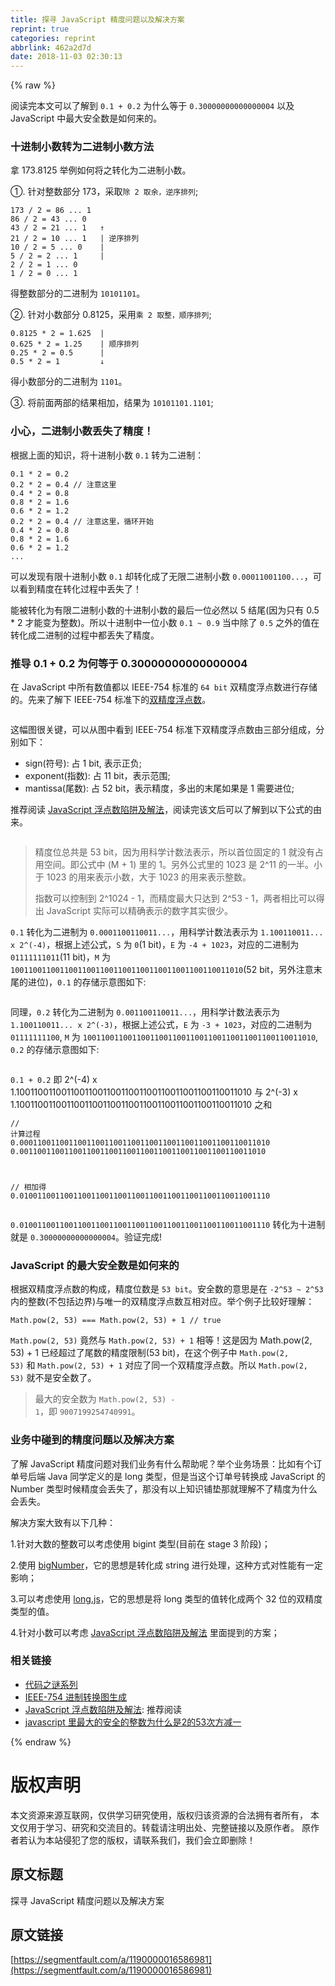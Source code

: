```yaml
---
title: 探寻 JavaScript 精度问题以及解决方案
reprint: true
categories: reprint
abbrlink: 462a2d7d
date: 2018-11-03 02:30:13
---
```


{% raw %}
<p>&#x9605;&#x8BFB;&#x5B8C;&#x672C;&#x6587;&#x53EF;&#x4EE5;&#x4E86;&#x89E3;&#x5230; <code>0.1 + 0.2</code> &#x4E3A;&#x4EC0;&#x4E48;&#x7B49;&#x4E8E; <code>0.30000000000000004</code> &#x4EE5;&#x53CA; JavaScript &#x4E2D;&#x6700;&#x5927;&#x5B89;&#x5168;&#x6570;&#x662F;&#x5982;&#x4F55;&#x6765;&#x7684;&#x3002;</p><h3 id="articleHeader0">&#x5341;&#x8FDB;&#x5236;&#x5C0F;&#x6570;&#x8F6C;&#x4E3A;&#x4E8C;&#x8FDB;&#x5236;&#x5C0F;&#x6570;&#x65B9;&#x6CD5;</h3><p>&#x62FF; 173.8125 &#x4E3E;&#x4F8B;&#x5982;&#x4F55;&#x5C06;&#x4E4B;&#x8F6C;&#x5316;&#x4E3A;&#x4E8C;&#x8FDB;&#x5236;&#x5C0F;&#x6570;&#x3002;</p><p>&#x2460;. &#x9488;&#x5BF9;&#x6574;&#x6570;&#x90E8;&#x5206; 173&#xFF0C;&#x91C7;&#x53D6;<code>&#x9664; 2 &#x53D6;&#x4F59;&#xFF0C;&#x9006;&#x5E8F;&#x6392;&#x5217;</code>;</p><div class="widget-codetool" style="display:none"><div class="widget-codetool--inner"><span class="selectCode code-tool" data-toggle="tooltip" data-placement="top" title="" data-original-title="&#x5168;&#x9009;"></span> <span type="button" class="copyCode code-tool" data-toggle="tooltip" data-placement="top" data-clipboard-text="173 / 2 = 86 ... 1
86 / 2 = 43 ... 0
43 / 2 = 21 ... 1   &#x2191;
21 / 2 = 10 ... 1   | &#x9006;&#x5E8F;&#x6392;&#x5217;
10 / 2 = 5 ... 0    |
5 / 2 = 2 ... 1     |
2 / 2 = 1 ... 0
1 / 2 = 0 ... 1" title="" data-original-title="&#x590D;&#x5236;"></span> <span type="button" class="saveToNote code-tool" data-toggle="tooltip" data-placement="top" title="" data-original-title="&#x653E;&#x8FDB;&#x7B14;&#x8BB0;"></span></div></div><pre class="javascript hljs"><code class="js"><span class="hljs-number">173</span> / <span class="hljs-number">2</span> = <span class="hljs-number">86</span> ... <span class="hljs-number">1</span>
<span class="hljs-number">86</span> / <span class="hljs-number">2</span> = <span class="hljs-number">43</span> ... <span class="hljs-number">0</span>
<span class="hljs-number">43</span> / <span class="hljs-number">2</span> = <span class="hljs-number">21</span> ... <span class="hljs-number">1</span>   &#x2191;
<span class="hljs-number">21</span> / <span class="hljs-number">2</span> = <span class="hljs-number">10</span> ... <span class="hljs-number">1</span>   | &#x9006;&#x5E8F;&#x6392;&#x5217;
<span class="hljs-number">10</span> / <span class="hljs-number">2</span> = <span class="hljs-number">5</span> ... <span class="hljs-number">0</span>    |
<span class="hljs-number">5</span> / <span class="hljs-number">2</span> = <span class="hljs-number">2</span> ... <span class="hljs-number">1</span>     |
<span class="hljs-number">2</span> / <span class="hljs-number">2</span> = <span class="hljs-number">1</span> ... <span class="hljs-number">0</span>
<span class="hljs-number">1</span> / <span class="hljs-number">2</span> = <span class="hljs-number">0</span> ... <span class="hljs-number">1</span></code></pre><p>&#x5F97;&#x6574;&#x6570;&#x90E8;&#x5206;&#x7684;&#x4E8C;&#x8FDB;&#x5236;&#x4E3A; <code>10101101</code>&#x3002;</p><p>&#x2461;. &#x9488;&#x5BF9;&#x5C0F;&#x6570;&#x90E8;&#x5206; 0.8125&#xFF0C;&#x91C7;&#x7528;<code>&#x4E58; 2 &#x53D6;&#x6574;&#xFF0C;&#x987A;&#x5E8F;&#x6392;&#x5217;</code>;</p><div class="widget-codetool" style="display:none"><div class="widget-codetool--inner"><span class="selectCode code-tool" data-toggle="tooltip" data-placement="top" title="" data-original-title="&#x5168;&#x9009;"></span> <span type="button" class="copyCode code-tool" data-toggle="tooltip" data-placement="top" data-clipboard-text="0.8125 * 2 = 1.625  |
0.625 * 2 = 1.25    | &#x987A;&#x5E8F;&#x6392;&#x5217;
0.25 * 2 = 0.5      |
0.5 * 2 = 1         &#x2193;" title="" data-original-title="&#x590D;&#x5236;"></span> <span type="button" class="saveToNote code-tool" data-toggle="tooltip" data-placement="top" title="" data-original-title="&#x653E;&#x8FDB;&#x7B14;&#x8BB0;"></span></div></div><pre class="javascript hljs"><code class="js"><span class="hljs-number">0.8125</span> * <span class="hljs-number">2</span> = <span class="hljs-number">1.625</span>  |
<span class="hljs-number">0.625</span> * <span class="hljs-number">2</span> = <span class="hljs-number">1.25</span>    | &#x987A;&#x5E8F;&#x6392;&#x5217;
<span class="hljs-number">0.25</span> * <span class="hljs-number">2</span> = <span class="hljs-number">0.5</span>      |
<span class="hljs-number">0.5</span> * <span class="hljs-number">2</span> = <span class="hljs-number">1</span>         &#x2193;</code></pre><p>&#x5F97;&#x5C0F;&#x6570;&#x90E8;&#x5206;&#x7684;&#x4E8C;&#x8FDB;&#x5236;&#x4E3A; <code>1101</code>&#x3002;</p><p>&#x2462;. &#x5C06;&#x524D;&#x9762;&#x4E24;&#x90E8;&#x7684;&#x7ED3;&#x679C;&#x76F8;&#x52A0;&#xFF0C;&#x7ED3;&#x679C;&#x4E3A; <code>10101101.1101</code>;</p><h3 id="articleHeader1">&#x5C0F;&#x5FC3;&#xFF0C;&#x4E8C;&#x8FDB;&#x5236;&#x5C0F;&#x6570;&#x4E22;&#x5931;&#x4E86;&#x7CBE;&#x5EA6;&#xFF01;</h3><p>&#x6839;&#x636E;&#x4E0A;&#x9762;&#x7684;&#x77E5;&#x8BC6;&#xFF0C;&#x5C06;&#x5341;&#x8FDB;&#x5236;&#x5C0F;&#x6570; <code>0.1</code> &#x8F6C;&#x4E3A;&#x4E8C;&#x8FDB;&#x5236;&#xFF1A;</p><div class="widget-codetool" style="display:none"><div class="widget-codetool--inner"><span class="selectCode code-tool" data-toggle="tooltip" data-placement="top" title="" data-original-title="&#x5168;&#x9009;"></span> <span type="button" class="copyCode code-tool" data-toggle="tooltip" data-placement="top" data-clipboard-text="0.1 * 2 = 0.2
0.2 * 2 = 0.4 // &#x6CE8;&#x610F;&#x8FD9;&#x91CC;
0.4 * 2 = 0.8
0.8 * 2 = 1.6
0.6 * 2 = 1.2
0.2 * 2 = 0.4 // &#x6CE8;&#x610F;&#x8FD9;&#x91CC;&#xFF0C;&#x5FAA;&#x73AF;&#x5F00;&#x59CB;
0.4 * 2 = 0.8
0.8 * 2 = 1.6
0.6 * 2 = 1.2
..." title="" data-original-title="&#x590D;&#x5236;"></span> <span type="button" class="saveToNote code-tool" data-toggle="tooltip" data-placement="top" title="" data-original-title="&#x653E;&#x8FDB;&#x7B14;&#x8BB0;"></span></div></div><pre class="javascript hljs"><code class="js"><span class="hljs-number">0.1</span> * <span class="hljs-number">2</span> = <span class="hljs-number">0.2</span>
<span class="hljs-number">0.2</span> * <span class="hljs-number">2</span> = <span class="hljs-number">0.4</span> <span class="hljs-comment">// &#x6CE8;&#x610F;&#x8FD9;&#x91CC;</span>
<span class="hljs-number">0.4</span> * <span class="hljs-number">2</span> = <span class="hljs-number">0.8</span>
<span class="hljs-number">0.8</span> * <span class="hljs-number">2</span> = <span class="hljs-number">1.6</span>
<span class="hljs-number">0.6</span> * <span class="hljs-number">2</span> = <span class="hljs-number">1.2</span>
<span class="hljs-number">0.2</span> * <span class="hljs-number">2</span> = <span class="hljs-number">0.4</span> <span class="hljs-comment">// &#x6CE8;&#x610F;&#x8FD9;&#x91CC;&#xFF0C;&#x5FAA;&#x73AF;&#x5F00;&#x59CB;</span>
<span class="hljs-number">0.4</span> * <span class="hljs-number">2</span> = <span class="hljs-number">0.8</span>
<span class="hljs-number">0.8</span> * <span class="hljs-number">2</span> = <span class="hljs-number">1.6</span>
<span class="hljs-number">0.6</span> * <span class="hljs-number">2</span> = <span class="hljs-number">1.2</span>
...</code></pre><p>&#x53EF;&#x4EE5;&#x53D1;&#x73B0;&#x6709;&#x9650;&#x5341;&#x8FDB;&#x5236;&#x5C0F;&#x6570; <code>0.1</code> &#x5374;&#x8F6C;&#x5316;&#x6210;&#x4E86;&#x65E0;&#x9650;&#x4E8C;&#x8FDB;&#x5236;&#x5C0F;&#x6570; <code>0.00011001100...</code>&#xFF0C;&#x53EF;&#x4EE5;&#x770B;&#x5230;&#x7CBE;&#x5EA6;&#x5728;&#x8F6C;&#x5316;&#x8FC7;&#x7A0B;&#x4E2D;&#x4E22;&#x5931;&#x4E86;&#xFF01;</p><p>&#x80FD;&#x88AB;&#x8F6C;&#x5316;&#x4E3A;&#x6709;&#x9650;&#x4E8C;&#x8FDB;&#x5236;&#x5C0F;&#x6570;&#x7684;&#x5341;&#x8FDB;&#x5236;&#x5C0F;&#x6570;&#x7684;&#x6700;&#x540E;&#x4E00;&#x4F4D;&#x5FC5;&#x7136;&#x4EE5; 5 &#x7ED3;&#x5C3E;(&#x56E0;&#x4E3A;&#x53EA;&#x6709; 0.5 * 2 &#x624D;&#x80FD;&#x53D8;&#x4E3A;&#x6574;&#x6570;)&#x3002;&#x6240;&#x4EE5;&#x5341;&#x8FDB;&#x5236;&#x4E2D;&#x4E00;&#x4F4D;&#x5C0F;&#x6570; <code>0.1 ~ 0.9</code> &#x5F53;&#x4E2D;&#x9664;&#x4E86; <code>0.5</code> &#x4E4B;&#x5916;&#x7684;&#x503C;&#x5728;&#x8F6C;&#x5316;&#x6210;&#x4E8C;&#x8FDB;&#x5236;&#x7684;&#x8FC7;&#x7A0B;&#x4E2D;&#x90FD;&#x4E22;&#x5931;&#x4E86;&#x7CBE;&#x5EA6;&#x3002;</p><h3 id="articleHeader2">&#x63A8;&#x5BFC; 0.1 + 0.2 &#x4E3A;&#x4F55;&#x7B49;&#x4E8E; 0.30000000000000004</h3><p>&#x5728; JavaScript &#x4E2D;&#x6240;&#x6709;&#x6570;&#x503C;&#x90FD;&#x4EE5; IEEE-754 &#x6807;&#x51C6;&#x7684; <code>64 bit</code> &#x53CC;&#x7CBE;&#x5EA6;&#x6D6E;&#x70B9;&#x6570;&#x8FDB;&#x884C;&#x5B58;&#x50A8;&#x7684;&#x3002;&#x5148;&#x6765;&#x4E86;&#x89E3;&#x4E0B; IEEE-754 &#x6807;&#x51C6;&#x4E0B;&#x7684;<a href="https://zh.wikipedia.org/wiki/%E9%9B%99%E7%B2%BE%E5%BA%A6%E6%B5%AE%E9%BB%9E%E6%95%B8" rel="nofollow noreferrer" target="_blank">&#x53CC;&#x7CBE;&#x5EA6;&#x6D6E;&#x70B9;&#x6570;</a>&#x3002;</p><p><span class="img-wrap"><img data-src="/img/remote/1460000016586984?w=594&amp;h=96" src="https://static.alili.tech/img/remote/1460000016586984?w=594&amp;h=96" alt="" title="" style="cursor:pointer;display:inline"></span></p><p>&#x8FD9;&#x5E45;&#x56FE;&#x5F88;&#x5173;&#x952E;&#xFF0C;&#x53EF;&#x4EE5;&#x4ECE;&#x56FE;&#x4E2D;&#x770B;&#x5230; IEEE-754 &#x6807;&#x51C6;&#x4E0B;&#x53CC;&#x7CBE;&#x5EA6;&#x6D6E;&#x70B9;&#x6570;&#x7531;&#x4E09;&#x90E8;&#x5206;&#x7EC4;&#x6210;&#xFF0C;&#x5206;&#x522B;&#x5982;&#x4E0B;&#xFF1A;</p><ul><li>sign(&#x7B26;&#x53F7;): &#x5360; 1 bit, &#x8868;&#x793A;&#x6B63;&#x8D1F;;</li><li>exponent(&#x6307;&#x6570;): &#x5360; 11 bit&#xFF0C;&#x8868;&#x793A;&#x8303;&#x56F4;;</li><li>mantissa(&#x5C3E;&#x6570;): &#x5360; 52 bit&#xFF0C;&#x8868;&#x793A;&#x7CBE;&#x5EA6;&#xFF0C;&#x591A;&#x51FA;&#x7684;&#x672B;&#x5C3E;&#x5982;&#x679C;&#x662F; 1 &#x9700;&#x8981;&#x8FDB;&#x4F4D;;</li></ul><p>&#x63A8;&#x8350;&#x9605;&#x8BFB; <a href="https://github.com/camsong/blog/issues/9" rel="nofollow noreferrer" target="_blank">JavaScript &#x6D6E;&#x70B9;&#x6570;&#x9677;&#x9631;&#x53CA;&#x89E3;&#x6CD5;</a>&#xFF0C;&#x9605;&#x8BFB;&#x5B8C;&#x8BE5;&#x6587;&#x540E;&#x53EF;&#x4EE5;&#x4E86;&#x89E3;&#x5230;&#x4EE5;&#x4E0B;&#x516C;&#x5F0F;&#x7684;&#x7531;&#x6765;&#x3002;</p><p><span class="img-wrap"><img data-src="/img/remote/1460000016586985?w=492&amp;h=84" src="https://static.alili.tech/img/remote/1460000016586985?w=492&amp;h=84" alt="" title="" style="cursor:pointer;display:inline"></span></p><blockquote>&#x7CBE;&#x5EA6;&#x4F4D;&#x603B;&#x5171;&#x662F; 53 bit&#xFF0C;&#x56E0;&#x4E3A;&#x7528;&#x79D1;&#x5B66;&#x8BA1;&#x6570;&#x6CD5;&#x8868;&#x793A;&#xFF0C;&#x6240;&#x4EE5;&#x9996;&#x4F4D;&#x56FA;&#x5B9A;&#x7684; 1 &#x5C31;&#x6CA1;&#x6709;&#x5360;&#x7528;&#x7A7A;&#x95F4;&#x3002;&#x5373;&#x516C;&#x5F0F;&#x4E2D; (M + 1) &#x91CC;&#x7684; 1&#x3002;&#x53E6;&#x5916;&#x516C;&#x5F0F;&#x91CC;&#x7684; 1023 &#x662F; 2^11 &#x7684;&#x4E00;&#x534A;&#x3002;&#x5C0F;&#x4E8E; 1023 &#x7684;&#x7528;&#x6765;&#x8868;&#x793A;&#x5C0F;&#x6570;&#xFF0C;&#x5927;&#x4E8E; 1023 &#x7684;&#x7528;&#x6765;&#x8868;&#x793A;&#x6574;&#x6570;&#x3002;<p>&#x6307;&#x6570;&#x53EF;&#x4EE5;&#x63A7;&#x5236;&#x5230; 2^1024 - 1&#xFF0C;&#x800C;&#x7CBE;&#x5EA6;&#x6700;&#x5927;&#x53EA;&#x8FBE;&#x5230; 2^53 - 1&#xFF0C;&#x4E24;&#x8005;&#x76F8;&#x6BD4;&#x53EF;&#x4EE5;&#x5F97;&#x51FA; JavaScript &#x5B9E;&#x9645;&#x53EF;&#x4EE5;&#x7CBE;&#x786E;&#x8868;&#x793A;&#x7684;&#x6570;&#x5B57;&#x5176;&#x5B9E;&#x5F88;&#x5C11;&#x3002;</p></blockquote><p><code>0.1</code> &#x8F6C;&#x5316;&#x4E3A;&#x4E8C;&#x8FDB;&#x5236;&#x4E3A; <code>0.0001100110011...</code>&#xFF0C;&#x7528;&#x79D1;&#x5B66;&#x8BA1;&#x6570;&#x6CD5;&#x8868;&#x793A;&#x4E3A; <code>1.100110011... x 2^(-4)</code>&#xFF0C;&#x6839;&#x636E;&#x4E0A;&#x8FF0;&#x516C;&#x5F0F;&#xFF0C;<code>S</code> &#x4E3A; <code>0</code>(1 bit)&#xFF0C;<code>E</code> &#x4E3A; <code>-4 + 1023</code>&#xFF0C;&#x5BF9;&#x5E94;&#x7684;&#x4E8C;&#x8FDB;&#x5236;&#x4E3A; <code>01111111011</code>(11 bit)&#xFF0C;<code>M</code> &#x4E3A; <code>1001100110011001100110011001100110011001100110011010</code>(52 bit&#xFF0C;&#x53E6;&#x5916;&#x6CE8;&#x610F;&#x672B;&#x5C3E;&#x7684;&#x8FDB;&#x4F4D;)&#xFF0C;<code>0.1</code> &#x7684;&#x5B58;&#x50A8;&#x793A;&#x610F;&#x56FE;&#x5982;&#x4E0B;:</p><p><span class="img-wrap"><img data-src="/img/remote/1460000016586986?w=699&amp;h=126" src="https://static.alili.tech/img/remote/1460000016586986?w=699&amp;h=126" alt="" title="" style="cursor:pointer;display:inline"></span></p><p>&#x540C;&#x7406;&#xFF0C;<code>0.2</code> &#x8F6C;&#x5316;&#x4E3A;&#x4E8C;&#x8FDB;&#x5236;&#x4E3A; <code>0.001100110011...</code>&#xFF0C;&#x7528;&#x79D1;&#x5B66;&#x8BA1;&#x6570;&#x6CD5;&#x8868;&#x793A;&#x4E3A; <code>1.100110011... x 2^(-3)</code>&#xFF0C;&#x6839;&#x636E;&#x4E0A;&#x8FF0;&#x516C;&#x5F0F;&#xFF0C;<code>E</code> &#x4E3A; <code>-3 + 1023</code>&#xFF0C;&#x5BF9;&#x5E94;&#x7684;&#x4E8C;&#x8FDB;&#x5236;&#x4E3A; <code>01111111100</code>, <code>M</code> &#x4E3A; <code>1001100110011001100110011001100110011001100110011010</code>, <code>0.2</code> &#x7684;&#x5B58;&#x50A8;&#x793A;&#x610F;&#x56FE;&#x5982;&#x4E0B;:</p><p><span class="img-wrap"><img data-src="/img/remote/1460000016586987?w=688&amp;h=128" src="https://static.alili.tech/img/remote/1460000016586987?w=688&amp;h=128" alt="" title="" style="cursor:pointer;display:inline"></span></p><p><code>0.1 + 0.2</code> &#x5373; 2^(-4) x 1.1001100110011001100110011001100110011001100110011010 &#x4E0E; 2^(-3) x 1.1001100110011001100110011001100110011001100110011010 &#x4E4B;&#x548C;</p><div class="widget-codetool" style="display:none"><div class="widget-codetool--inner"><span class="selectCode code-tool" data-toggle="tooltip" data-placement="top" title="" data-original-title="&#x5168;&#x9009;"></span> <span type="button" class="copyCode code-tool" data-toggle="tooltip" data-placement="top" data-clipboard-text="// &#x8BA1;&#x7B97;&#x8FC7;&#x7A0B;
0.00011001100110011001100110011001100110011001100110011010
0.0011001100110011001100110011001100110011001100110011010

// &#x76F8;&#x52A0;&#x5F97;
0.01001100110011001100110011001100110011001100110011001110" title="" data-original-title="&#x590D;&#x5236;"></span> <span type="button" class="saveToNote code-tool" data-toggle="tooltip" data-placement="top" title="" data-original-title="&#x653E;&#x8FDB;&#x7B14;&#x8BB0;"></span></div></div><pre class="javascript hljs"><code class="js"><span class="hljs-comment">// &#x8BA1;&#x7B97;&#x8FC7;&#x7A0B;</span>
<span class="hljs-number">0.00011001100110011001100110011001100110011001100110011010</span>
<span class="hljs-number">0.0011001100110011001100110011001100110011001100110011010</span>

<span class="hljs-comment">// &#x76F8;&#x52A0;&#x5F97;</span>
<span class="hljs-number">0.01001100110011001100110011001100110011001100110011001110</span></code></pre><p><code>0.01001100110011001100110011001100110011001100110011001110</code> &#x8F6C;&#x5316;&#x4E3A;&#x5341;&#x8FDB;&#x5236;&#x5C31;&#x662F; <code>0.30000000000000004</code>&#x3002;&#x9A8C;&#x8BC1;&#x5B8C;&#x6210;!</p><h3 id="articleHeader3">JavaScript &#x7684;&#x6700;&#x5927;&#x5B89;&#x5168;&#x6570;&#x662F;&#x5982;&#x4F55;&#x6765;&#x7684;</h3><p>&#x6839;&#x636E;&#x53CC;&#x7CBE;&#x5EA6;&#x6D6E;&#x70B9;&#x6570;&#x7684;&#x6784;&#x6210;&#xFF0C;&#x7CBE;&#x5EA6;&#x4F4D;&#x6570;&#x662F; <code>53 bit</code>&#x3002;&#x5B89;&#x5168;&#x6570;&#x7684;&#x610F;&#x601D;&#x662F;&#x5728; <code>-2^53 ~ 2^53</code> &#x5185;&#x7684;&#x6574;&#x6570;(&#x4E0D;&#x5305;&#x62EC;&#x8FB9;&#x754C;)&#x4E0E;&#x552F;&#x4E00;&#x7684;&#x53CC;&#x7CBE;&#x5EA6;&#x6D6E;&#x70B9;&#x6570;&#x4E92;&#x76F8;&#x5BF9;&#x5E94;&#x3002;&#x4E3E;&#x4E2A;&#x4F8B;&#x5B50;&#x6BD4;&#x8F83;&#x597D;&#x7406;&#x89E3;&#xFF1A;</p><div class="widget-codetool" style="display:none"><div class="widget-codetool--inner"><span class="selectCode code-tool" data-toggle="tooltip" data-placement="top" title="" data-original-title="&#x5168;&#x9009;"></span> <span type="button" class="copyCode code-tool" data-toggle="tooltip" data-placement="top" data-clipboard-text="Math.pow(2, 53) === Math.pow(2, 53) + 1 // true" title="" data-original-title="&#x590D;&#x5236;"></span> <span type="button" class="saveToNote code-tool" data-toggle="tooltip" data-placement="top" title="" data-original-title="&#x653E;&#x8FDB;&#x7B14;&#x8BB0;"></span></div></div><pre class="javascript hljs"><code class="js" style="word-break:break-word;white-space:initial"><span class="hljs-built_in">Math</span>.pow(<span class="hljs-number">2</span>, <span class="hljs-number">53</span>) === <span class="hljs-built_in">Math</span>.pow(<span class="hljs-number">2</span>, <span class="hljs-number">53</span>) + <span class="hljs-number">1</span> <span class="hljs-comment">// true</span></code></pre><p><code>Math.pow(2, 53)</code> &#x7ADF;&#x7136;&#x4E0E; <code>Math.pow(2, 53) + 1</code> &#x76F8;&#x7B49;&#xFF01;&#x8FD9;&#x662F;&#x56E0;&#x4E3A; Math.pow(2, 53) + 1 &#x5DF2;&#x7ECF;&#x8D85;&#x8FC7;&#x4E86;&#x5C3E;&#x6570;&#x7684;&#x7CBE;&#x5EA6;&#x9650;&#x5236;(53 bit)&#xFF0C;&#x5728;&#x8FD9;&#x4E2A;&#x4F8B;&#x5B50;&#x4E2D; <code>Math.pow(2, 53)</code> &#x548C; <code>Math.pow(2, 53) + 1</code> &#x5BF9;&#x5E94;&#x4E86;&#x540C;&#x4E00;&#x4E2A;&#x53CC;&#x7CBE;&#x5EA6;&#x6D6E;&#x70B9;&#x6570;&#x3002;&#x6240;&#x4EE5; <code>Math.pow(2, 53)</code> &#x5C31;&#x4E0D;&#x662F;&#x5B89;&#x5168;&#x6570;&#x4E86;&#x3002;</p><blockquote>&#x6700;&#x5927;&#x7684;&#x5B89;&#x5168;&#x6570;&#x4E3A; <code>Math.pow(2, 53) - 1</code>&#xFF0C;&#x5373; <code>9007199254740991</code>&#x3002;</blockquote><h3 id="articleHeader4">&#x4E1A;&#x52A1;&#x4E2D;&#x78B0;&#x5230;&#x7684;&#x7CBE;&#x5EA6;&#x95EE;&#x9898;&#x4EE5;&#x53CA;&#x89E3;&#x51B3;&#x65B9;&#x6848;</h3><p>&#x4E86;&#x89E3; JavaScript &#x7CBE;&#x5EA6;&#x95EE;&#x9898;&#x5BF9;&#x6211;&#x4EEC;&#x4E1A;&#x52A1;&#x6709;&#x4EC0;&#x4E48;&#x5E2E;&#x52A9;&#x5462;&#xFF1F;&#x4E3E;&#x4E2A;&#x4E1A;&#x52A1;&#x573A;&#x666F;&#xFF1A;&#x6BD4;&#x5982;&#x6709;&#x4E2A;&#x8BA2;&#x5355;&#x53F7;&#x540E;&#x7AEF; Java &#x540C;&#x5B66;&#x5B9A;&#x4E49;&#x7684;&#x662F; long &#x7C7B;&#x578B;&#xFF0C;&#x4F46;&#x662F;&#x5F53;&#x8FD9;&#x4E2A;&#x8BA2;&#x5355;&#x53F7;&#x8F6C;&#x6362;&#x6210; JavaScript &#x7684; Number &#x7C7B;&#x578B;&#x65F6;&#x5019;&#x7CBE;&#x5EA6;&#x4F1A;&#x4E22;&#x5931;&#x4E86;&#xFF0C;&#x90A3;&#x6CA1;&#x6709;&#x4EE5;&#x4E0A;&#x77E5;&#x8BC6;&#x94FA;&#x57AB;&#x90A3;&#x5C31;&#x7406;&#x89E3;&#x4E0D;&#x4E86;&#x7CBE;&#x5EA6;&#x4E3A;&#x4EC0;&#x4E48;&#x4F1A;&#x4E22;&#x5931;&#x3002;</p><p>&#x89E3;&#x51B3;&#x65B9;&#x6848;&#x5927;&#x81F4;&#x6709;&#x4EE5;&#x4E0B;&#x51E0;&#x79CD;&#xFF1A;</p><p>1.&#x9488;&#x5BF9;&#x5927;&#x6570;&#x7684;&#x6574;&#x6570;&#x53EF;&#x4EE5;&#x8003;&#x8651;&#x4F7F;&#x7528; bigint &#x7C7B;&#x578B;(&#x76EE;&#x524D;&#x5728; stage 3 &#x9636;&#x6BB5;)&#xFF1B;</p><p>2.&#x4F7F;&#x7528; <a href="https://github.com/MikeMcl/bignumber.js" rel="nofollow noreferrer" target="_blank">bigNumber</a>&#xFF0C;&#x5B83;&#x7684;&#x601D;&#x60F3;&#x662F;&#x8F6C;&#x5316;&#x6210; string &#x8FDB;&#x884C;&#x5904;&#x7406;&#xFF0C;&#x8FD9;&#x79CD;&#x65B9;&#x5F0F;&#x5BF9;&#x6027;&#x80FD;&#x6709;&#x4E00;&#x5B9A;&#x5F71;&#x54CD;&#xFF1B;</p><p>3.&#x53EF;&#x4EE5;&#x8003;&#x8651;&#x4F7F;&#x7528; <a href="https://github.com/dcodeIO/long.js" rel="nofollow noreferrer" target="_blank">long.js</a>&#xFF0C;&#x5B83;&#x7684;&#x601D;&#x60F3;&#x662F;&#x5C06; long &#x7C7B;&#x578B;&#x7684;&#x503C;&#x8F6C;&#x5316;&#x6210;&#x4E24;&#x4E2A; 32 &#x4F4D;&#x7684;&#x53CC;&#x7CBE;&#x5EA6;&#x7C7B;&#x578B;&#x7684;&#x503C;&#x3002;</p><p>4.&#x9488;&#x5BF9;&#x5C0F;&#x6570;&#x53EF;&#x4EE5;&#x8003;&#x8651; <a href="https://github.com/camsong/blog/issues/9" rel="nofollow noreferrer" target="_blank">JavaScript &#x6D6E;&#x70B9;&#x6570;&#x9677;&#x9631;&#x53CA;&#x89E3;&#x6CD5;</a> &#x91CC;&#x9762;&#x63D0;&#x5230;&#x7684;&#x65B9;&#x6848;&#xFF1B;</p><h3 id="articleHeader5">&#x76F8;&#x5173;&#x94FE;&#x63A5;</h3><ul><li><a href="http://justjavac.com/codepuzzle/2012/11/11/codepuzzle-float-who-stole-your-accuracy.html" rel="nofollow noreferrer" target="_blank">&#x4EE3;&#x7801;&#x4E4B;&#x8C1C;&#x7CFB;&#x5217;</a></li><li><a href="http://www.binaryconvert.com/convert_double.html" rel="nofollow noreferrer" target="_blank">IEEE-754 &#x8FDB;&#x5236;&#x8F6C;&#x6362;&#x56FE;&#x751F;&#x6210;</a></li><li><a href="https://github.com/camsong/blog/issues/9" rel="nofollow noreferrer" target="_blank">JavaScript &#x6D6E;&#x70B9;&#x6570;&#x9677;&#x9631;&#x53CA;&#x89E3;&#x6CD5;</a>: &#x63A8;&#x8350;&#x9605;&#x8BFB;</li><li><a href="https://www.zhihu.com/question/29010688" rel="nofollow noreferrer" target="_blank">javascript &#x91CC;&#x6700;&#x5927;&#x7684;&#x5B89;&#x5168;&#x7684;&#x6574;&#x6570;&#x4E3A;&#x4EC0;&#x4E48;&#x662F;2&#x7684;53&#x6B21;&#x65B9;&#x51CF;&#x4E00;</a></li></ul>
{% endraw %}

# 版权声明
本文资源来源互联网，仅供学习研究使用，版权归该资源的合法拥有者所有，
本文仅用于学习、研究和交流目的。转载请注明出处、完整链接以及原作者。
原作者若认为本站侵犯了您的版权，请联系我们，我们会立即删除！

## 原文标题
探寻 JavaScript 精度问题以及解决方案

## 原文链接
[https://segmentfault.com/a/1190000016586981](https://segmentfault.com/a/1190000016586981)

